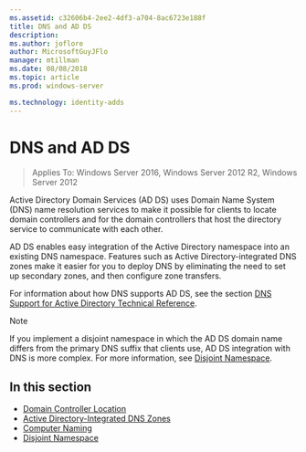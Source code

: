 ```yaml
---
ms.assetid: c32606b4-2ee2-4df3-a704-8ac6723e188f
title: DNS and AD DS
description:
ms.author: joflore
author: MicrosoftGuyJFlo
manager: mtillman
ms.date: 08/08/2018
ms.topic: article
ms.prod: windows-server

ms.technology: identity-adds
---
```

# DNS and AD DS

>Applies To: Windows Server 2016, Windows Server 2012 R2, Windows Server 2012

Active Directory Domain Services (AD DS) uses Domain Name System (DNS) name resolution services to make it possible for clients to locate domain controllers and for the domain controllers that host the directory service to communicate with each other.  
  
AD DS enables easy integration of the Active Directory namespace into an existing DNS namespace. Features such as Active Directory-integrated DNS zones make it easier for you to deploy DNS by eliminating the need to set up secondary zones, and then configure zone transfers.  
  
For information about how DNS supports AD DS, see the section [DNS Support for Active Directory Technical Reference](https://go.microsoft.com/fwlink/?LinkID=48147).  
  
> [!NOTE]  
> If you implement a disjoint namespace in which the AD DS domain name differs from the primary DNS suffix that clients use, AD DS integration with DNS is more complex. For more information, see [Disjoint Namespace](../../ad-ds/plan/../../ad-ds/plan/Disjoint-Namespace.md).  
  
## In this section  
  
- [Domain Controller Location](../../ad-ds/plan/Domain-Controller-Location.md)  
- [Active Directory-Integrated DNS Zones](../../ad-ds/plan/Active-Directory-Integrated-DNS-Zones.md)  
- [Computer Naming](../../ad-ds/plan/Computer-Naming.md)  
- [Disjoint Namespace](../../ad-ds/plan/../../ad-ds/plan/Disjoint-Namespace.md)  
